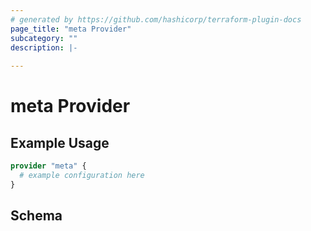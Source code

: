 ```yaml
---
# generated by https://github.com/hashicorp/terraform-plugin-docs
page_title: "meta Provider"
subcategory: ""
description: |-
  
---
```


# meta Provider



## Example Usage

```terraform
provider "meta" {
  # example configuration here
}
```

<!-- schema generated by tfplugindocs -->
## Schema
